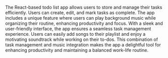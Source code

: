  The React-based todo list app allows users to store and manage their tasks efficiently. Users can create, edit, and mark tasks as complete. The app includes a unique feature where users can play background music while organizing their routine, enhancing productivity and focus. With a sleek and user-friendly interface, the app ensures a seamless task management experience. Users can easily add songs to their playlist and enjoy a motivating soundtrack while working on their to-dos. This combination of task management and music integration makes the app a delightful tool for enhancing productivity and maintaining a balanced work-life routine.
